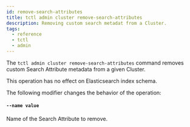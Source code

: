```yaml
---
id: remove-search-attributes
title: tctl admin cluster remove-search-attributes
description: Removing custom search metadat from a Cluster.
tags:
  - reference
  - tctl
  - admin
---
```


The `tctl admin cluster remove-search-attributes` command removes custom Search Attribute metadata from a given Cluster.

This operation has no effect on Elasticsearch index schema.

The following modifier changes the behavior of the operation:

#### `--name value`

Name of the Search Attribute to remove.
